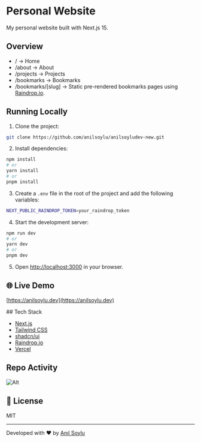 # Personal Website

My personal website built with Next.js 15.

## Overview

- / -> Home
- /about -> About
- /projects -> Projects
- /bookmarks -> Bookmarks
- /bookmarks/[slug] -> Static pre-rendered bookmarks pages using [Raindrop.io](https://raindrop.io).

## Running Locally

1. Clone the project:

```bash
git clone https://github.com/anilsoylu/anilsoyludev-new.git
```

2. Install dependencies:

```bash
npm install
# or
yarn install
# or
pnpm install
```

3. Create a `.env` file in the root of the project and add the following variables:

```bash
NEXT_PUBLIC_RAINDROP_TOKEN=your_raindrop_token
```

4. Start the development server:

```bash
npm run dev
# or
yarn dev
# or
pnpm dev
```

5. Open [http://localhost:3000](http://localhost:3000) in your browser.

## 🌐 Live Demo

[https://anilsoylu.dev](https://anilsoylu.dev)

## Tech Stack

- [Next.js](https://nextjs.org)
- [Tailwind CSS](https://tailwindcss.com)
- [shadcn/ui](https://ui.shadcn.com)
- [Raindrop.io](https://raindrop.io)
- [Vercel](https://vercel.com)

## Repo Activity

![Alt](https://repobeats.axiom.co/api/embed/b14afe513957d0935ca1019094ca2f5c62d1dc80.svg "Repobeats analytics image")

## 📝 License

MIT

---

Developed with ❤️ by [Anıl Soylu](https://github.com/anilsoylu)
